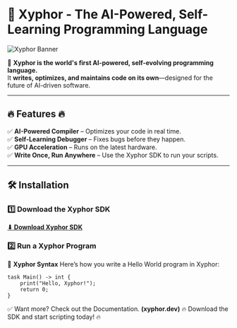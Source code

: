 # 🚀 Xyphor - The AI-Powered, Self-Learning Programming Language  

![Xyphor Banner](assets/xyphor_banner.png)

🚀 **Xyphor is the world's first AI-powered, self-evolving programming language.**  
It **writes, optimizes, and maintains code on its own**—designed for the future of AI-driven software.  

---

## 🔥 Features  🔥
✅ **AI-Powered Compiler** – Optimizes your code in real time.  
✅ **Self-Learning Debugger** – Fixes bugs before they happen.  
✅ **GPU Acceleration** – Runs on the latest hardware.  
✅ **Write Once, Run Anywhere** – Use the Xyphor SDK to run your scripts.  

---

## 🛠 Installation  
### **1️⃣ Download the Xyphor SDK**  
**[⬇ Download Xyphor SDK](https://github.com/V1zul/Xyphor/releases)**  

### **2️⃣ Run a Xyphor Program** ###

📝 **Xyphor Syntax**
Here’s how you write a Hello World program in Xyphor:
```
task Main() -> int {
    print("Hello, Xyphor!");
    return 0;
}
```
✅ Want more? Check out the Documentation.
**(xyphor.dev)**
🔥 Download the SDK and start scripting today! 🔥
